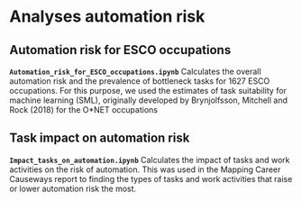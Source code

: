 # Analyses automation risk

## Automation risk for ESCO occupations
**`Automation_risk_for_ESCO_occupations.ipynb`**
Calculates the overall automation risk and the prevalence of bottleneck tasks for 1627 ESCO occupations. For this purpose, we used the estimates of task suitability for machine learning (SML), originally developed by Brynjolfsson, Mitchell and Rock (2018) for the O\*NET occupations

## Task impact on automation risk
**`Impact_tasks_on_automation.ipynb`**
Calculates the impact of tasks and work activities on the risk of automation. This was used in the Mapping Career Causeways report to finding the types of tasks and work activities that raise or lower automation risk the most.
